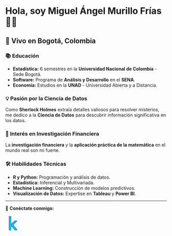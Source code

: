 # Hola, soy Miguel Ángel Murillo Frías 👨‍💼

## 🌆 Vivo en Bogotá, Colombia

### 📚 Educación
- **Estadística:** 6 semestres en la **Universidad Nacional de Colombia** - Sede Bogotá.
- **Software:** Programa de **Análisis y Desarrollo** en el **SENA**.
- **Economía:** Estudios en la **UNAD** - Universidad Abierta y a Distancia.

### 💡 Pasión por la Ciencia de Datos
Como **Sherlock Holmes** extraía detalles valiosos para resolver misterios, me dedico a la **Ciencia de Datos** para descubrir información significativa en los datos.

### 🏦 Interés en Investigación Financiera
La **investigación financiera** y la **aplicación práctica de la matemática** en el mundo real son mi fuerte.

### 🛠 Habilidades Técnicas
- **R y Python:** Programación y análisis de datos.
- **Estadística:** Inferencial y Multivariada.
- **Machine Learning:** Construcción de modelos predictivos.
- **Visualización de Datos:** Expertise en **Tableau** y **Power BI**.

---

🔗 **Conéctate conmigo:**

[![Kaggle](4519136_kaggle_icon.png)](https://www.kaggle.com/miguelangelmurillo)
